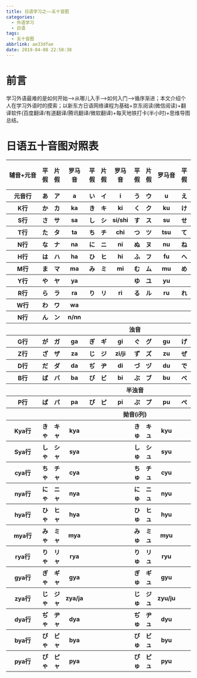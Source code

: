 ```yaml
---
title: 日语学习之——五十音图
categories:
  - 外语学习
  - 日语
tags:
  - 五十音图
abbrlink: ae33dfae
date: 2019-04-08 22:50:38
---
```


# 前言
学习外语最难的是如何开始——>从哪儿入手——>如何入门——>循序渐进；本文介绍个人在学习外语时的摸索；以新东方日语网络课程为基础+京东阅读(微信阅读)+翻译软件(百度翻译/有道翻译/腾讯翻译/微软翻译)+每天地铁打卡(半小时)+思维导图总结。       


<!--more-->


# 日语五十音图对照表

<table border="0"><tr><th nowrap="nowrap">辅音+元音</th><th>平假</th><th>片假</th><th>罗马音</th><th>平假</th><th>片假</th><th>罗马音</th><th>平假</th><th>片假</th><th>罗马音</th><th>平假</th><th>片假</th><th>罗马音</th><th>平假</th><th>片假</th><th>罗马音</th></tr><tr><th>元音行</th><th>あ</th><th>ア</th><th>a</th><th>い</th><th>イ</th><th>i</th><th>う</th><th>ウ</th><th>u</th><th>え</th><th>エ</th><th>e</th><th>お</th><th>オ</th><th>o</th></tr><tr><th>K行</th><th>か</th><th>カ</th><th>ka</th><th>き</th><th>キ</th><th>ki</th><th>く</th><th>ク</th><th>ku</th><th>け</th><th>ケ</th><th>ke</th><th>こ</th><th>コ</th><th>ko</th></tr><tr><th>S行</th><th>さ</th><th>サ</th><th>sa</th><th>し</th><th>シ</th><th>si/shi</th><th>す</th><th>ス</th><th>su</th><th>せ</th><th>セ</th><th>se</th><th>そ</th><th>ソ</th><th>so</th></tr><tr><th>T行</th><th>た</th><th>タ</th><th>ta</th><th>ち</th><th>チ</th><th>chi</th><th>つ</th><th>ツ</th><th>tsu</th><th>て</th><th>テ</th><th>te</th><th>と</th><th>ト</th><th>to</th></tr><tr><th>N行</th><th>な</th><th>ナ</th><th>na</th><th>に</th><th>ニ</th><th>ni</th><th>ぬ</th><th>ヌ</th><th>nu</th><th>ね</th><th>ネ</th><th>ne</th><th>の</th><th>ノ</th><th>no</th></tr><tr><th>H行</th><th>は</th><th>ハ</th><th>ha</th><th>ひ</th><th>ヒ</th><th>hi</th><th>ふ</th><th>フ</th><th>fu</th><th>へ</th><th>ヘ</th><th>he</th><th>ほ</th><th>ホ</th><th>ho</th></tr><tr><th>M行</th><th>ま</th><th>マ</th><th>ma</th><th>み</th><th>ミ</th><th>mi</th><th>む</th><th>ム</th><th>mu</th><th>め</th><th>メ</th><th>me</th><th>も</th><th>モ</th><th>mo</th></tr><tr><th>Y行</th><th>や</th><th>ヤ</th><th>ya</th><th></th><th></th><th></th><th>ゆ</th><th>ユ</th><th>yu</th><th></th><th></th><th></th><th>よ</th><th>ヨ</th><th>yo</th></tr><tr><th>R行</th><th>ら</th><th>ラ</th><th>ra</th><th>り</th><th>リ</th><th>ri</th><th>る</th><th>ル</th><th>ru</th><th>れ</th><th>レ</th><th>re</th><th>ろ</th><th>ロ</th><th>ro</th></tr><tr><th>W行</th><th>わ</th><th>ワ</th><th>wa</th><th></th><th></th><th></th><th></th><th></th><th></th><th></th><th></th><th></th><th>を</th><th>ヲ</th><th>wo</th></tr><tr><th>N行</th><th>ん</th><th>ン</th><th>n/nn</th><th></th><th></th><th></th><th></th><th></th><th></th><th></th><th></th><th></th><th></th><th></th><th></th></tr><tr><th colspan="16">浊音</th></tr><tr><th>G行</th><th>が</th><th>ガ</th><th>ga</th><th>ぎ</th><th>ギ</th><th>gi</th><th>ぐ</th><th>グ</th><th>gu</th><th>げ</th><th>ゲ</th><th>ge</th><th>ご</th><th>ゴ</th><th>go</th></tr><tr><th>Z行</th><th>ざ</th><th>ザ</th><th>za</th><th>じ</th><th>ジ</th><th>zi/ji</th><th>ず</th><th>ズ</th><th>zu</th><th>ぜ</th><th>ゼ</th><th>ze</th><th>ぞ</th><th>ゾ</th><th>zo</th></tr><tr><th>D行</th><th>だ</th><th>ダ</th><th>da</th><th>ぢ</th><th>ヂ</th><th>di</th><th>づ</th><th>ヅ</th><th>du</th><th>で</th><th>デ</th><th>de</th><th>ど</th><th>ド</th><th>do</th></tr><tr><th>B行</th><th>ば</th><th>バ</th><th>ba</th><th>び</th><th>ビ</th><th>bi</th><th>ぶ</th><th>ブ</th><th>bu</th><th>べ</th><th>ベ</th><th>be</th><th>ぼ</th><th>ボ</th><th>bo</th></tr><tr><th colspan="16">半浊音</th></tr><tr><th>P行</th><th>ぱ</th><th>パ</th><th>pa</th><th>ぴ</th><th>ピ</th><th>pi</th><th>ぷ</th><th>プ</th><th>pu</th><th>ぺ</th><th>ペ</th><th>pe</th><th>ぽ</th><th>ポ</th><th>po</th></tr><tr><th colspan="16">拗音(i列)</th></tr><tr><th>Kya行</th><th>きゃ</th><th>キャ</th><th>kya</th><th></th><th></th><th></th><th>きゅ</th><th>キュ</th><th>kyu</th><th></th><th></th><th></th><th>きょ</th><th>キョ</th><th>kyo</th></tr><tr><th>Sya行</th><th>しゃ</th><th>シャ</th><th>sya</th><th></th><th></th><th></th><th>しゅ</th><th>シュ</th><th>syu</th><th></th><th></th><th></th><th>しょ</th><th>ショ</th><th>syo</th></tr><tr><th>cya行</th><th>ちゃ</th><th>チャ</th><th>cya</th><th></th><th></th><th></th><th>ちゅ</th><th>チュ</th><th>cyu</th><th></th><th></th><th></th><th>ちょ</th><th>チョ</th><th>cyo</th></tr><tr><th>nya行</th><th>にゃ</th><th>ニャ</th><th>nya</th><th></th><th></th><th></th><th>にゅ</th><th>ニュ</th><th>nyu</th><th></th><th></th><th></th><th>にょ</th><th>ニョ</th><th>nyo</th></tr><tr><th>hya行</th><th>ひゃ</th><th>ヒャ</th><th>hya</th><th></th><th></th><th></th><th>ひゅ</th><th>ヒュ</th><th>hyu</th><th></th><th></th><th></th><th>ひょ</th><th>ヒョ</th><th>hyo</th></tr><tr><th>mya行</th><th>みゃ</th><th>ミャ</th><th>mya</th><th></th><th></th><th></th><th>みゅ</th><th>ミュ</th><th>myu</th><th></th><th></th><th></th><th>みょ</th><th>ミョ</th><th>myo</th></tr><tr><th>rya行</th><th>りゃ</th><th>リャ</th><th>rya</th><th></th><th></th><th></th><th>りゅ</th><th>リュ</th><th>ryu</th><th></th><th></th><th></th><th>りょ</th><th>リョ</th><th>ryo</th></tr><tr><th>gya行</th><th>ぎゃ</th><th>ギャ</th><th>gya</th><th></th><th></th><th></th><th>ぎゅ</th><th>ギュ</th><th>gyu</th><th></th><th></th><th></th><th>ぎょ</th><th>ギョ</th><th>gyo</th></tr><tr><th>zya行</th><th>じゃ</th><th>ジャ</th><th>zya/ja</th><th></th><th></th><th></th><th>じゅ</th><th>ジュ</th><th>zyu/ju</th><th></th><th></th><th></th><th>じょ</th><th>ジョ</th><th>zyo/jo</th></tr><tr><th>dya行</th><th>ぢゃ</th><th>ヂャ</th><th>dya</th><th></th><th></th><th></th><th>ぢゅ</th><th>ヂュ</th><th>dyu</th><th></th><th></th><th></th><th>ぢょ</th><th>ヂョ</th><th>dyo</th></tr><tr><th>bya行</th><th>びゃ</th><th>ビャ</th><th>bya</th><th></th><th></th><th></th><th>びゅ</th><th>ビュ</th><th>byu</th><th></th><th></th><th></th><th>びょ</th><th>ビョ</th><th>byo</th></tr><tr><th>pya行</th><th>ぴゃ</th><th>ピャ</th><th>pya</th><th></th><th></th><th></th><th>ぴゅ</th><th>ピュ</th><th>pyu</th><th></th><th></th><th></th><th>ぴょ</th><th>ピョ</th><th>pyo</th></tr><table>